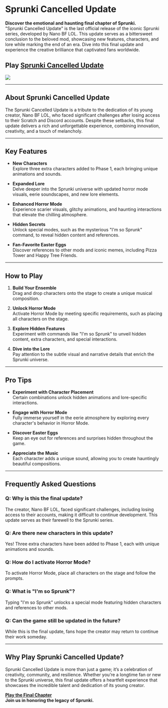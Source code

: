 
# Sprunki Cancelled Update

**Discover the emotional and haunting final chapter of Sprunki.**  
"Sprunki Cancelled Update" is the last official release of the iconic Sprunki series, developed by Nano BF LOL. This update serves as a bittersweet conclusion to the beloved mod, showcasing new features, characters, and lore while marking the end of an era. Dive into this final update and experience the creative brilliance that captivated fans worldwide.

## Play [Sprunki Cancelled Update](https://sprunkiincredibox.app/sprunki-cancelled-update)

![](https://sprunkiincredibox.app/images/sprunki-cancelled-update.webp)

---

## About Sprunki Cancelled Update
The Sprunki Cancelled Update is a tribute to the dedication of its young creator, Nano BF LOL, who faced significant challenges after losing access to their Scratch and Discord accounts. Despite these setbacks, this final update delivers a rich and unforgettable experience, combining innovation, creativity, and a touch of melancholy.

---

## Key Features
- **New Characters**  
  Explore three extra characters added to Phase 1, each bringing unique animations and sounds.

- **Expanded Lore**  
  Delve deeper into the Sprunki universe with updated horror mode visuals, eerie soundscapes, and new lore elements.

- **Enhanced Horror Mode**  
  Experience scarier visuals, glitchy animations, and haunting interactions that elevate the chilling atmosphere.

- **Hidden Secrets**  
  Unlock special modes, such as the mysterious "I'm so Sprunk" command, to reveal hidden content and references.

- **Fan-Favorite Easter Eggs**  
  Discover references to other mods and iconic memes, including Pizza Tower and Happy Tree Friends.

---

## How to Play
1. **Build Your Ensemble**  
   Drag and drop characters onto the stage to create a unique musical composition.

2. **Unlock Horror Mode**  
   Activate Horror Mode by meeting specific requirements, such as placing all characters on the stage.

3. **Explore Hidden Features**  
   Experiment with commands like "I'm so Sprunk" to unveil hidden content, extra characters, and special interactions.

4. **Dive into the Lore**  
   Pay attention to the subtle visual and narrative details that enrich the Sprunki universe.

---

## Pro Tips
- **Experiment with Character Placement**  
  Certain combinations unlock hidden animations and lore-specific interactions.

- **Engage with Horror Mode**  
  Fully immerse yourself in the eerie atmosphere by exploring every character's behavior in Horror Mode.

- **Discover Easter Eggs**  
  Keep an eye out for references and surprises hidden throughout the game.

- **Appreciate the Music**  
  Each character adds a unique sound, allowing you to create hauntingly beautiful compositions.

---

## Frequently Asked Questions
### **Q: Why is this the final update?**  
The creator, Nano BF LOL, faced significant challenges, including losing access to their accounts, making it difficult to continue development. This update serves as their farewell to the Sprunki series.

### **Q: Are there new characters in this update?**  
Yes! Three extra characters have been added to Phase 1, each with unique animations and sounds.

### **Q: How do I activate Horror Mode?**  
To activate Horror Mode, place all characters on the stage and follow the prompts.

### **Q: What is "I'm so Sprunk"?**  
Typing "I'm so Sprunk" unlocks a special mode featuring hidden characters and references to other mods.

### **Q: Can the game still be updated in the future?**  
While this is the final update, fans hope the creator may return to continue their work someday.

---

## Why Play Sprunki Cancelled Update?
Sprunki Cancelled Update is more than just a game; it’s a celebration of creativity, community, and resilience. Whether you’re a longtime fan or new to the Sprunki universe, this final update offers a heartfelt experience that showcases the incredible talent and dedication of its young creator.

[**Play the Final Chapter**](https://sprunkiincredibox.app/sprunki-cancelled-update)  
**Join us in honoring the legacy of Sprunki.**


